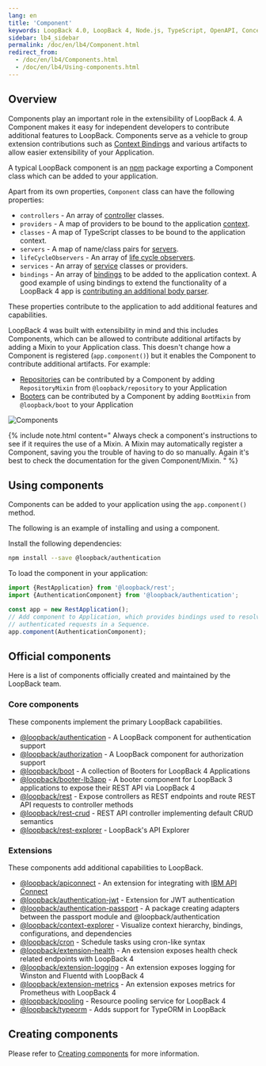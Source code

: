 ```yaml
---
lang: en
title: 'Component'
keywords: LoopBack 4.0, LoopBack 4, Node.js, TypeScript, OpenAPI, Concepts
sidebar: lb4_sidebar
permalink: /doc/en/lb4/Component.html
redirect_from:
  - /doc/en/lb4/Components.html
  - /doc/en/lb4/Using-components.html
---
```


## Overview

Components play an important role in the extensibility of LoopBack 4. A
Component makes it easy for independent developers to contribute additional
features to LoopBack. Components serve as a vehicle to group extension
contributions such as [Context Bindings](Context.md) and various artifacts to
allow easier extensibility of your Application.

A typical LoopBack component is an [npm](https://www.npmjs.com) package
exporting a Component class which can be added to your application.

Apart from its own properties, `Component` class can have the following
properties:

- `controllers` - An array of [controller](Controller.md) classes.
- `providers` - A map of providers to be bound to the application
  [context](Context.md).
- `classes` - A map of TypeScript classes to be bound to the application
  context.
- `servers` - A map of name/class pairs for [servers](Server.md).
- `lifeCycleObservers` - An array of [life cycle observers](Life-cycle.md).
- `services` - An array of [service](Services.md) classes or providers.
- `bindings` - An array of [bindings](Binding.md) to be added to the application
  context. A good example of using bindings to extend the functionality of a
  LoopBack 4 app is
  [contributing an additional body parser](Extending-request-body-parsing.html#contribute-a-body-parser-from-a-component).

These properties contribute to the application to add additional features and
capabilities.

LoopBack 4 was built with extensibility in mind and this includes Components,
which can be allowed to contribute additional artifacts by adding a Mixin to
your Application class. This doesn't change how a Component is registered
(`app.component()`) but it enables the Component to contribute additional
artifacts. For example:

- [Repositories](Repository.md) can be contributed by a Component by adding
  `RepositoryMixin` from `@loopback/repository` to your Application
- [Booters](Booting-an-Application.md#booters) can be contributed by a Component
  by adding `BootMixin` from `@loopback/boot` to your Application

![Components](imgs/loopback-component.png)

{% include note.html content="
Always check a component's instructions to see if it requires the use
of a Mixin. A Mixin may automatically register a Component, saving you the
trouble of having to do so manually. Again it's best to check the documentation
for the given Component/Mixin.
" %}

## Using components

Components can be added to your application using the `app.component()` method.

The following is an example of installing and using a component.

Install the following dependencies:

```sh
npm install --save @loopback/authentication
```

To load the component in your application:

```ts
import {RestApplication} from '@loopback/rest';
import {AuthenticationComponent} from '@loopback/authentication';

const app = new RestApplication();
// Add component to Application, which provides bindings used to resolve
// authenticated requests in a Sequence.
app.component(AuthenticationComponent);
```

## Official components

Here is a list of components officially created and maintained by the LoopBack
team.

### Core components

These components implement the primary LoopBack capabilities.

- [@loopback/authentication](https://github.com/strongloop/loopback-next/tree/master/packages/authentication) -
  A LoopBack component for authentication support
- [@loopback/authorization](https://github.com/strongloop/loopback-next/tree/master/packages/authorization) -
  A LoopBack component for authorization support
- [@loopback/boot](https://github.com/strongloop/loopback-next/tree/master/packages/boot) -
  A collection of Booters for LoopBack 4 Applications
- [@loopback/booter-lb3app](https://github.com/strongloop/loopback-next/tree/master/packages/booter-lb3app) -
  A booter component for LoopBack 3 applications to expose their REST API via
  LoopBack 4
- [@loopback/rest](https://github.com/strongloop/loopback-next/tree/master/packages/rest) -
  Expose controllers as REST endpoints and route REST API requests to controller
  methods
- [@loopback/rest-crud](https://github.com/strongloop/loopback-next/tree/master/packages/rest-crud) -
  REST API controller implementing default CRUD semantics
- [@loopback/rest-explorer](https://github.com/strongloop/loopback-next/tree/master/packages/rest-explorer) -
  LoopBack's API Explorer

### Extensions

These components add additional capabilities to LoopBack.

- [@loopback/apiconnect](https://github.com/strongloop/loopback-next/tree/master/extensions/apiconnect) -
  An extension for integrating with
  [IBM API Connect](https://www.ibm.com/cloud/api-connect)
- [@loopback/authentication-jwt](https://github.com/strongloop/loopback-next/tree/master/extensions/authentication-jwt) -
  Extension for JWT authentication
- [@loopback/authentication-passport](https://github.com/strongloop/loopback-next/tree/master/extensions/authentication-passport) -
  A package creating adapters between the passport module and
  @loopback/authentication
- [@loopback/context-explorer](https://github.com/strongloop/loopback-next/tree/master/extensions/context-explorer) -
  Visualize context hierarchy, bindings, configurations, and dependencies
- [@loopback/cron](https://github.com/strongloop/loopback-next/tree/master/extensions/cron) -
  Schedule tasks using cron-like syntax
- [@loopback/extension-health](https://github.com/strongloop/loopback-next/tree/master/extensions/health) -
  An extension exposes health check related endpoints with LoopBack 4
- [@loopback/extension-logging](https://github.com/strongloop/loopback-next/tree/master/extensions/logging) -
  An extension exposes logging for Winston and Fluentd with LoopBack 4
- [@loopback/extension-metrics](https://github.com/strongloop/loopback-next/tree/master/extensions/metrics) -
  An extension exposes metrics for Prometheus with LoopBack 4
- [@loopback/pooling](https://github.com/strongloop/loopback-next/tree/master/extensions/pooling) -
  Resource pooling service for LoopBack 4
- [@loopback/typeorm](https://github.com/strongloop/loopback-next/tree/master/extensions/typeorm) -
  Adds support for TypeORM in LoopBack

## Creating components

Please refer to [Creating components](Creating-components.md) for more
information.
